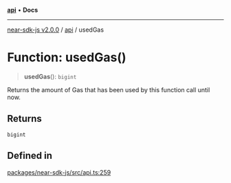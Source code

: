 [**api**](../README.md) • **Docs**

***

[near-sdk-js v2.0.0](../../packages.md) / [api](../README.md) / usedGas

# Function: usedGas()

> **usedGas**(): `bigint`

Returns the amount of Gas that has been used by this function call until now.

## Returns

`bigint`

## Defined in

[packages/near-sdk-js/src/api.ts:259](https://github.com/dim-daskalov/near-sdk-js/blob/55110428626c8c36ebf4dd321736ce1171846720/packages/near-sdk-js/src/api.ts#L259)
